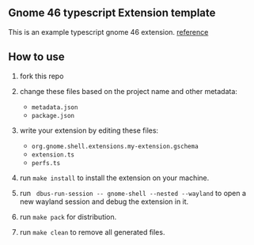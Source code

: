 ## Gnome 46 typescript Extension template

This is an example typescript gnome 46 extension. [reference](https://gjs.guide/extensions/development/typescript.html)

## How to use

1. fork this repo
2. change these files based on the project name and other metadata:
   - `metadata.json`
   - `package.json`
3. write your extension by editing these files:

   - `org.gnome.shell.extensions.my-extension.gschema`
   - `extension.ts`
   - `perfs.ts`

4. run `make install` to install the extension on your machine.
5. run ` dbus-run-session -- gnome-shell --nested --wayland` to open a new wayland session and debug the extension in it.
6. run `make pack` for distribution.
7. run `make clean` to remove all generated files.
